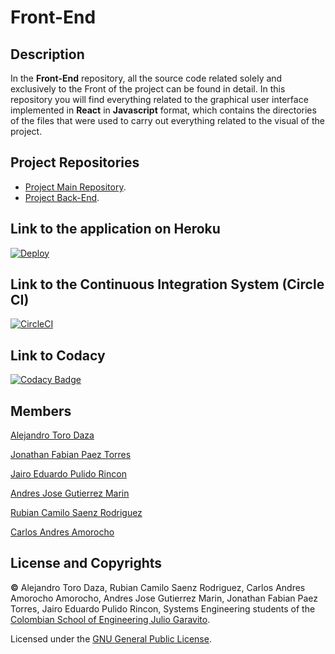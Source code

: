 # Front-End

## Description

In the **Front-End** repository, all the source code related solely and exclusively to the Front of the project can be found in detail. In this repository you will find everything related to the graphical user interface implemented in **React** in **Javascript** format, which contains the directories of the files that were used to carry out everything related to the visual of the project.

## Project Repositories

* [Project Main Repository](https://github.com/2021-2-PROYIETI-EZPZ/Project).
* [Project Back-End](https://github.com/2021-2-PROYIETI-EZPZ/Back-End).

## Link to the application on Heroku

[![Deploy](https://www.herokucdn.com/deploy/button.svg)](https://ezbrowser-frontend.herokuapp.com/)

## Link to the Continuous Integration System (Circle CI)

[![CircleCI](https://circleci.com/gh/circleci/circleci-docs.svg?style=svg)](https://app.circleci.com/pipelines/github/2021-2-PROYIETI-EZPZ/Front-End)

## Link to Codacy

[![Codacy Badge](https://app.codacy.com/project/badge/Grade/12e65834727f4e229914321b5aba0537)](https://www.codacy.com/gh/2021-2-PROYIETI-EZPZ/Front-End/dashboard?utm_source=github.com&amp;utm_medium=referral&amp;utm_content=2021-2-PROYIETI-EZPZ/Front-End&amp;utm_campaign=Badge_Grade)

## Members
[Alejandro Toro Daza](https://github.com/Skullzo)

[Jonathan Fabian Paez Torres](https://github.com/jfpazto)

[Jairo Eduardo Pulido Rincon](https://github.com/Killersys)

[Andres Jose Gutierrez Marin](https://github.com/JoseGutierrezMairn)

[Rubian Camilo Saenz Rodriguez](https://github.com/camilosaenz)

[Carlos Andres  Amorocho](https://github.com/Carlos96999)

## License and Copyrights
**©** Alejandro Toro Daza, Rubian Camilo Saenz Rodriguez, Carlos Andres Amorocho Amorocho, Andres Jose Gutierrez Marin, Jonathan Fabian Paez Torres, Jairo Eduardo Pulido Rincon, Systems Engineering students of the [Colombian School of Engineering Julio Garavito](https://www.escuelaing.edu.co/es/).
      
Licensed under the [GNU General Public License](https://github.com/2021-2-PROYIETI-EZPZ/Front-End/blob/main/LICENSE).
